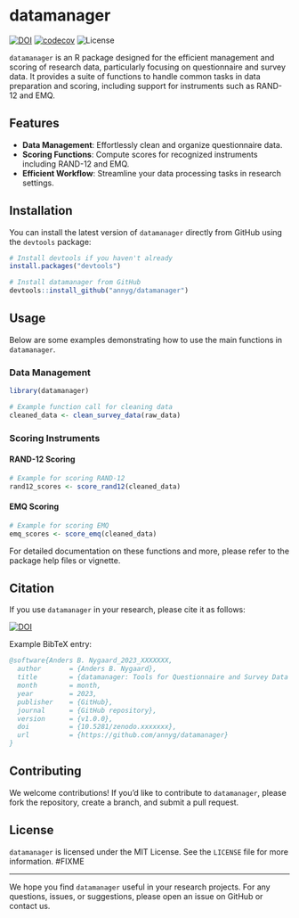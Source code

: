 
<!-- README.md is generated from README.Rmd. Please edit that file -->

# datamanager

[![DOI](https://zenodo.org/badge/DOI/10.5281/zenodo.xxxxxxx.svg)](https://doi.org/10.5281/zenodo.xxxxxxx)
[![codecov](https://codecov.io/gh/annyg/datamanager/branch/main/graph/badge.svg)](https://codecov.io/gh/annyg/datamanager)
![License](https://img.shields.io/badge/license-MIT-blue.svg)

`datamanager` is an R package designed for the efficient management and
scoring of research data, particularly focusing on questionnaire and
survey data. It provides a suite of functions to handle common tasks in
data preparation and scoring, including support for instruments such as
RAND-12 and EMQ.

## Features

- **Data Management**: Effortlessly clean and organize questionnaire
  data.
- **Scoring Functions**: Compute scores for recognized instruments
  including RAND-12 and EMQ.
- **Efficient Workflow**: Streamline your data processing tasks in
  research settings.

## Installation

You can install the latest version of `datamanager` directly from GitHub
using the `devtools` package:

``` r
# Install devtools if you haven't already
install.packages("devtools")

# Install datamanager from GitHub
devtools::install_github("annyg/datamanager")
```

## Usage

Below are some examples demonstrating how to use the main functions in
`datamanager`.

### Data Management

``` r
library(datamanager)

# Example function call for cleaning data
cleaned_data <- clean_survey_data(raw_data)
```

### Scoring Instruments

#### RAND-12 Scoring

``` r
# Example for scoring RAND-12
rand12_scores <- score_rand12(cleaned_data)
```

#### EMQ Scoring

``` r
# Example for scoring EMQ
emq_scores <- score_emq(cleaned_data)
```

For detailed documentation on these functions and more, please refer to
the package help files or vignette.

## Citation

If you use `datamanager` in your research, please cite it as follows:

[![DOI](https://zenodo.org/badge/DOI/10.5281/zenodo.xxxxxxx.svg)](https://doi.org/10.5281/zenodo.xxxxxxx)

Example BibTeX entry:

``` bibtex
@software{Anders B. Nygaard_2023_XXXXXXX,
  author       = {Anders B. Nygaard},
  title        = {datamanager: Tools for Questionnaire and Survey Data Management},
  month        = month,
  year         = 2023,
  publisher    = {GitHub},
  journal      = {GitHub repository},
  version      = {v1.0.0},
  doi          = {10.5281/zenodo.xxxxxxx},
  url          = {https://github.com/annyg/datamanager}
}
```

## Contributing

We welcome contributions! If you’d like to contribute to `datamanager`,
please fork the repository, create a branch, and submit a pull request.

## License

`datamanager` is licensed under the MIT License. See the `LICENSE` file
for more information. \#FIXME

------------------------------------------------------------------------

We hope you find `datamanager` useful in your research projects. For any
questions, issues, or suggestions, please open an issue on GitHub or
contact us.
